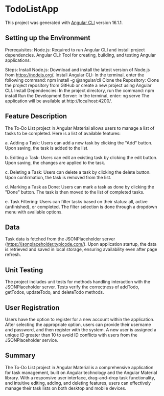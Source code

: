 # TodoListApp

This project was generated with [Angular CLI](https://github.com/angular/angular-cli) version 16.1.1.

## Setting up the Environment

Prerequisites:
Node.js: Required to run Angular CLI and install project dependencies.
Angular CLI: Tool for creating, building, and testing Angular applications.

Steps:
Install Node.js: Download and install the latest version of Node.js from https://nodejs.org/.
Install Angular CLI: In the terminal, enter the following command: npm install -g @angular/cli
Clone the Repository: Clone the project repository from GitHub or create a new project using Angular CLI.
Install Dependencies: In the project directory, run the command: npm install
Run the Development Server: In the terminal, enter: ng serve
The application will be available at http://localhost:4200/.

## Feature Description

The To-Do List project in Angular Material allows users to manage a list of tasks to be completed. Here is a list of available features:

a. Adding a Task: Users can add a new task by clicking the "Add" button. Upon saving, the task is added to the list.

b. Editing a Task: Users can edit an existing task by clicking the edit button. Upon saving, the changes are applied to the task.

c. Deleting a Task: Users can delete a task by clicking the delete button. Upon confirmation, the task is removed from the list.

d. Marking a Task as Done: Users can mark a task as done by clicking the "Done" button. The task is then moved to the list of completed tasks.

e. Task Filtering: Users can filter tasks based on their status: all, active (unfinished), or completed. The filter selection is done through a dropdown menu with available options.

## Data

Task data is fetched from the JSONPlaceholder server (https://jsonplaceholder.typicode.com/). Upon application startup, the data is retrieved and saved in local storage, ensuring availability even after page refresh.

## Unit Testing

The project includes unit tests for methods handling interaction with the JSONPlaceholder server. Tests verify the correctness of addTodo, getTodos, updateTodo, and deleteTodo methods.

## User Registration

Users have the option to register for a new account within the application. After selecting the appropriate option, users can provide their username and password, and then register with the system. A new user is assigned a unique ID greater than 10 to avoid ID conflicts with users from the JSONPlaceholder service.

## Summary
The To-Do List project in Angular Material is a comprehensive application for task management, built on Angular technology and the Angular Material library. With a responsive user interface, drag-and-drop task functionality, and intuitive editing, adding, and deleting features, users can effectively manage their task lists on both desktop and mobile devices.
